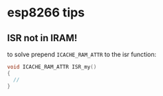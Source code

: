 # esp8266 tips

## ISR not in IRAM!

to solve prepend `ICACHE_RAM_ATTR` to the isr function:

```cpp
void ICACHE_RAM_ATTR ISR_my()
{
  //
}
```
